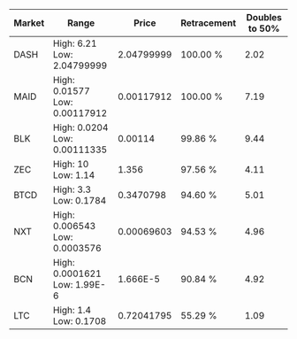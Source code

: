 | Market | Range | Price| Retracement | Doubles to 50% |
| --- | --- | --- | --- | --- |
| DASH | High: 6.21<br />Low: 2.04799999 | 2.04799999 | 100.00 % | 2.02 |
| MAID | High: 0.01577<br />Low: 0.00117912 | 0.00117912 | 100.00 % | 7.19 |
| BLK | High: 0.0204<br />Low: 0.00111335 | 0.00114 | 99.86 % | 9.44 |
| ZEC | High: 10<br />Low: 1.14 | 1.356 | 97.56 % | 4.11 |
| BTCD | High: 3.3<br />Low: 0.1784 | 0.3470798 | 94.60 % | 5.01 |
| NXT | High: 0.006543<br />Low: 0.0003576 | 0.00069603 | 94.53 % | 4.96 |
| BCN | High: 0.0001621<br />Low: 1.99E-6 | 1.666E-5 | 90.84 % | 4.92 |
| LTC | High: 1.4<br />Low: 0.1708 | 0.72041795 | 55.29 % | 1.09 |
